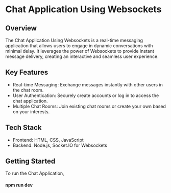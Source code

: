 # Chat Application Using Websockets

## Overview
The Chat Application Using Websockets is a real-time messaging application that allows users to engage in dynamic conversations with minimal delay. It leverages the power of Websockets to provide instant message delivery, creating an interactive and seamless user experience.


## Key Features
- Real-time Messaging: Exchange messages instantly with other users in the chat room.
- User Authentication: Securely create accounts or log in to access the chat application.
- Multiple Chat Rooms: Join existing chat rooms or create your own based on your interests.

## Tech Stack
- Frontend: HTML, CSS, JavaScript
- Backend: Node.js, Socket.IO for Websockets

## Getting Started
To run the Chat Application,
#### npm run dev
